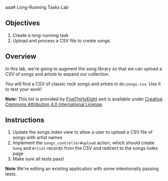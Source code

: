 aaa# Long-Running Tasks Lab

## Objectives

1. Create a long-running task
2. Upload and process a CSV file to create songs

## Overview

In this lab, we're going to augment the song library so that we can 
upload a CSV of songs and artists to expand our collection.

You will find a CSV of classic rock songs and artists in `db\songs.csv`. Use it 
to test your work!

**Note:** This list is provided by [FiveThirtyEight][] and is available under 
[Creative Commons Attribution 4.0 International License][cc].

## Instructions

1. Update the songs index view to allow a user to upload a CSV file of songs with 
artist names
2. Implement the `songs_controller#upload` action, which should create `Song` and 
`Artist` records from the CSV and redirect to the songs index page
3. Make sure all tests pass!

**Note** We're editing an existing application with some intentionally passing tests.  

[FiveThirtyEight]: https://github.com/fivethirtyeight/data/blob/master/classic-rock/classic-rock-song-list.csv
[CC]: http://creativecommons.org/licenses/by/4.0/
